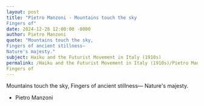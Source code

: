 ```yaml
---
layout: post
title: "Pietro Manzoni - Mountains touch the sky
Fingers of"
date: 2024-12-28 12:00:00 -0000
author: Pietro Manzoni
quote: "Mountains touch the sky,
Fingers of ancient stillness—
Nature's majesty."
subject: Haiku and the Futurist Movement in Italy (1910s)
permalink: /Haiku and the Futurist Movement in Italy (1910s)/Pietro Manzoni/Pietro Manzoni - Mountains touch the sky
Fingers of
---
```


Mountains touch the sky,
Fingers of ancient stillness—
Nature's majesty.

- Pietro Manzoni
